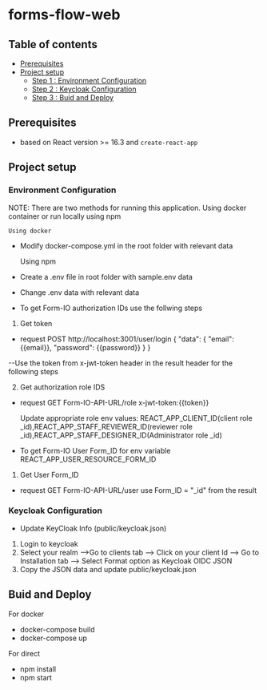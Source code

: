 # **forms-flow-web**

## Table of contents
* [Prerequisites](#prerequisites)
* [Project setup](#project-setup)
    * [Step 1 : Environment Configuration](#environment-configuration)
    * [Step 2 : Keycloak Configuration](#keycloak-configuration)
    * [Step 3 : Buid and Deploy](#Buid-and-Deploy)
    

## Prerequisites

- based on React version >= 16.3 and `create-react-app`
## Project setup

### Environment Configuration


NOTE: There are two methods for running this application. Using docker container or run locally using npm 

    Using docker
-   Modify docker-compose.yml in the root folder with relevant data

    Using npm
-   Create a .env file in root folder with sample.env data
-   Change .env data with relevant data

- To get Form-IO authorization IDs use the follwing steps 

1. Get token
- request POST http://localhost:3001/user/login
{
"data": {
"email": {{email}},
"password": {{password}}
}
}

--Use the token from x-jwt-token header in the result header for the following steps

2. Get authorization role IDS
- request GET Form-IO-API-URL/role
    x-jwt-token:{{token}}
  
   Update appropriate role env values: REACT_APP_CLIENT_ID(client role _id),REACT_APP_STAFF_REVIEWER_ID(reviewer role    _id),REACT_APP_STAFF_DESIGNER_ID(Administrator role _id)


- To get Form-IO User Form_ID for env variable REACT_APP_USER_RESOURCE_FORM_ID

1. Get User Form_ID
- request GET Form-IO-API-URL/user
   use Form_ID = "_id" from the result


### Keycloak Configuration


- Update KeyCloak Info (public/keycloak.json)

1. Login to keycloak
2. Select your realm -->Go to clients tab --> Click on your client Id --> Go to Installation tab --> Select Format option as Keycloak OIDC JSON
3. Copy the JSON data and update  public/keycloak.json


## Buid and Deploy


For docker
- docker-compose build
- docker-compose up

For direct 
- npm install
- npm start 





